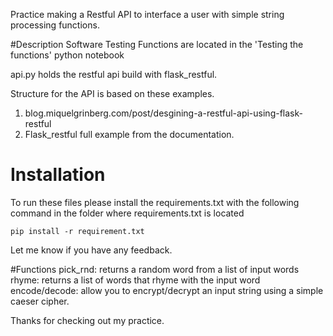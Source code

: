 Practice making a Restful API to interface a user with simple string processing functions.

#Description
Software Testing Functions are located in the 'Testing the functions' python notebook

api.py holds the restful api build with flask_restful. 

Structure for the API is based on these examples.
1. blog.miquelgrinberg.com/post/desgining-a-restful-api-using-flask-restful
2. Flask_restful full example from the documentation.

# Installation
To run these files please install the requirements.txt with the following command in the folder where requirements.txt is located

```shell
pip install -r requirement.txt
```
Let me know if you have any feedback.

#Functions
pick_rnd: returns a random word from a list of input words
rhyme: returns a list of words that rhyme with the input word
encode/decode: allow you to encrypt/decrypt an input string using a simple caeser cipher.

Thanks for checking out my practice.

